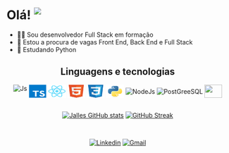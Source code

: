 <h1 align="left">Olá! <img
align="top" src="https://raw.githubusercontent.com/kaueMarques/kaueMarques/master/hi.gif" height="35px">
</h1>

- 👨‍💻 Sou desenvolvedor Full Stack em formação
- 🔎 Estou a procura de vagas Front End, Back End e Full Stack
- 🐍 Estudando Python

<h2 style="font-size:1.3rem;" align="center">
Linguagens e tecnologias
</h2>

<div style="display: inline_block" align="center">
  <img align="top" style="background-color:transparent;" alt="Js" height="30" width="40" src="https://cdn.jsdelivr.net/gh/devicons/devicon/icons/javascript/javascript-original.svg">
  <img align="center" alt="Ts" height="30" width="40" src="https://raw.githubusercontent.com/devicons/devicon/master/icons/typescript/typescript-plain.svg">
  <img align="center" alt="React" height="30" width="40" src="https://raw.githubusercontent.com/devicons/devicon/master/icons/react/react-original.svg">
  <img align="center" alt="HTML" height="30" width="40" src="https://raw.githubusercontent.com/devicons/devicon/master/icons/html5/html5-original.svg">
  <img align="center" alt="CSS" height="30" width="40" src="https://raw.githubusercontent.com/devicons/devicon/master/icons/css3/css3-original.svg">
  <img align="center" alt="Python" height="30" width="40" src="https://raw.githubusercontent.com/devicons/devicon/master/icons/python/python-original.svg">

  <img  align="center" height="30"  width="40" alt="NodeJs" src="https://cdn.jsdelivr.net/gh/devicons/devicon/icons/nodejs/nodejs-plain.svg" />

  <img align="center" height="30" width="40" alt="PostGreeSQL" src="https://cdn.jsdelivr.net/gh/devicons/devicon/icons/postgresql/postgresql-original.svg" />

  <img align="center" height="30" width="40" src="https://cdn.jsdelivr.net/gh/devicons/devicon/icons/jest/jest-plain.svg" />
</div><br>

<div align="center">

[![Jalles GitHub stats](https://github-readme-stats.vercel.app/api?username=jallesbatista&count_private=true&include_all_commits=true&show_icons=true&bg_color=030314&title_color=ffff&&text_color=5eaaed&icon_color=5eaaed&&ring_color=ffff&hide_border=true)](https://github.com/jallesbatista)
[![GitHub Streak](https://streak-stats.demolab.com?user=jallesbatista&theme=holi-theme&hide_border=true)](https://git.io/streak-stats)

</div>

<div align="center"><br>

[![Linkedin](https://img.shields.io/badge/LinkedIn-0077B5?style=for-the-badge&logo=linkedin&logoColor=white)](https://www.linkedin.com/in/jallesbatista/)
[![Gmail](https://img.shields.io/badge/Gmail-D14836?style=for-the-badge&logo=gmail&logoColor=white)](mailto:contato.jallesbatista@gmail.com)

</div>
